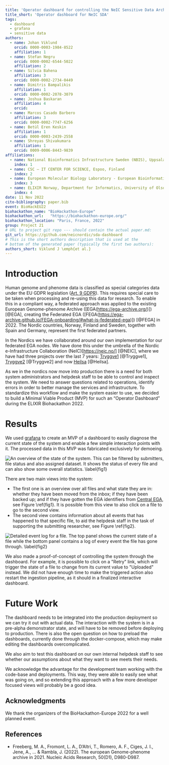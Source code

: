 ```yaml
---
title: 'Operator dashboard for controlling the NeIC Sensitive Data Archive'
title_short: 'Operator dashboard for NeIC SDA'
tags:
  - dashboard
  - grafana
  - sensitive data
authors:
  - name: Johan Viklund
    orcid: 0000-0003-1984-8522
    affiliation: 1
  - name: Stefan Negru
    orcid: 0000-0002-6544-5022
    affiliation: 2
  - name: Silvia Bahena
    affiliation: 3
    orcid: 0000-0002-2734-0449
  - name: Dimitris Bampalikis
    affiliation: 1
    orcid: 0000-0002-2078-3079
  - name: Joshua Baskaran
    affiliation: 4
    orcid: 
  - name: Marcos Casado Barbero
    affiliation: 3
    orcid: 0000-0002-7747-6256
  - name: Betül Eren Keskin
    affiliation: 1
    orcid: 0000-0003-2439-2558
  - name: Shreyas Shivakumara
    affiliation: 1
    orcid: 0009-0006-8443-9839
affiliations:
  - name: National Bioinformatics Infrastructure Sweden (NBIS), Uppsala University, SciLifeLab, ICM - Department of Cell and Molecular Biology, Uppsala, Sweden.
    index: 1
  - name: CSC – IT CENTER FOR SCIENCE, Espoo, Finland
    index: 2
  - name: European Molecular Biology Laboratory - European Bioinformatics Institute (EMBL-EBI), Hinxton CB10 1SD, UK.
    index: 3
  - name: ELIXIR Norway, Department for Informatics, University of Olso, Olso, Norway
    index: 4
date: 11 Nov 2022
cito-bibliography: paper.bib
event: BioHackEU22
biohackathon_name: "BioHackathon-Europe"
biohackathon_url:   "https://biohackathon-europe.org/"
biohackathon_location: "Paris, France, 2022"
group: Project 21
# URL to project git repo --- should contain the actual paper.md:
git_url: https://github.com/neicnordic/sda-dashboard
# This is the short authors description that is used at the
# bottom of the generated paper (typically the first two authors):
authors_short: Viklund J \emph{et al.}
---
```



<!--

The paper.md, bibtex and figure file can be found in this repo:

  https://github.com/journal-of-research-objects/Example-BioHackrXiv-Paper

To modify, please clone the repo. You can generate PDF of the paper by
pasting above link (or yours) in

  http://biohackrxiv.genenetwork.org/

-->

# Introduction

Human genome and phenome data is classified as special categories data under
the EU GDPR legislation ([Art. 9 GDPR](https://gdpr-info.eu/art-9-gdpr/)). This
requires special care to be taken when processing and re-using this data for
research. To enable this in a compliant way, a federated approach was applied
to the existing European Genome-phenome Archive
([EGA(https://ega-archive.org/)]) [@EGA], creating the Federated EGA
([FEGA(https://ega-archive.github.io/FEGA-onboarding/#what-is-federated-ega)])
[@FEGA] in 2022. The Nordic countries, Norway, Finland and Sweden, together
with Spain and Germany, represent the first federated partners.

In the Nordics we have collaborated around our own implementation for our
federated EGA nodes. We have done this under the umbrella of the Nordic
e-Infrastructure Collaboration (NeIC)[https://neic.no/] [@NEIC], where we have had
three projects over the last 7 years: [Tryggve1](https://neic.no/tryggve1/)
[@Tryggve1], [Tryggve2](https://neic.no/tryggve2/) [@Tryggve2] and now
[Heilsa](https://neic.no/heilsa) [@Heilsa].

As we in the nordics now move into production there is a need for both system
administrators and helpdesk staff to be able to control and inspect the system.
We need to answer questions related to operations, identify errors in order to
better manage the services and infrastructure. To standardize this workflow and
make the system easier to use, we decided to build a Minimal Viable Product
(MVP) for such an “Operator Dashboard” during the ELIXIR Biohackathon 2022.

# Results

We used [grafana](https://grafana.com) to create an MVP
of a dashboard to easily diagnose the current state of the system and enable a few simple
interaction points with it. The processed data in this MVP was fabricated exclusively for demoeing.

![An overview of the state of the system. This can be filtered by submitters,
file status and also assigned dataset. It shows the status of every file and
can also show some overall statistics. \label{fig1}](./paper-overview.png)

There are two main views into the system:
* The first one is an overview over all
files and what state they are in: whether they have been moved from the inbox;
if they have been backed up; and if they have gotten the EGA identifiers from
[Central EGA](https://ega-archive.org), see Figure \ref{fig1}. It is possible
from this view to also click on a file to go to the second view.
* The second view contains
information about all events that has happened to that specific file, to aid
the helpdesk staff in the task of supporting the submitting researcher, see
Figure \ref{fig2}.

![Detailed event log for a file. The top panel shows the current state of a
file while the bottom panel contains a log of every event the file has gone
through. \label{fig2}](./paper-file-detail.png)

We also made a proof-of-concept of controlling the system through the
dashboard. For example, it is possible to click on a "Retry" link, which will trigger the state of a
file to change from its current value to "Uploaded" instead. We did not
have enough time to make the triggered action also restart the ingestion pipeline, as it should in a finalized interactive dashboard.

# Future Work

The dashboard needs to be integrated into the production deployment so we can try
it out with actual data. The interaction with the system is in a pre-alpha
demonstrator state, and will have to be removed before deploying to production.
There is also the open question on how to preload the dashboards,
currently done through the docker-compose, which may
make editing the dashboards overcomplicated.

We also aim to test this dashboard on our own internal helpdesk staff to see
whether our assumptions about what they want to see meets their needs.

We acknowledge the advantage for the development team working with the code-base
and deployments. This way, they were able to easily see what was going on, and so
extending this approach with a few more developer focused views will probably be a good
idea.

## Acknowledgments

We thank the organizers of the BioHackathon-Europe 2022 for a well planned event.

## References

- Freeberg, M. A., Fromont, L. A., D’Altri, T., Romero, A. F., Ciges, J. I., Jene, A., ... & Rambla, J. (2022). The european Genome-phenome archive in 2021. Nucleic Acids Research, 50(D1), D980-D987.
